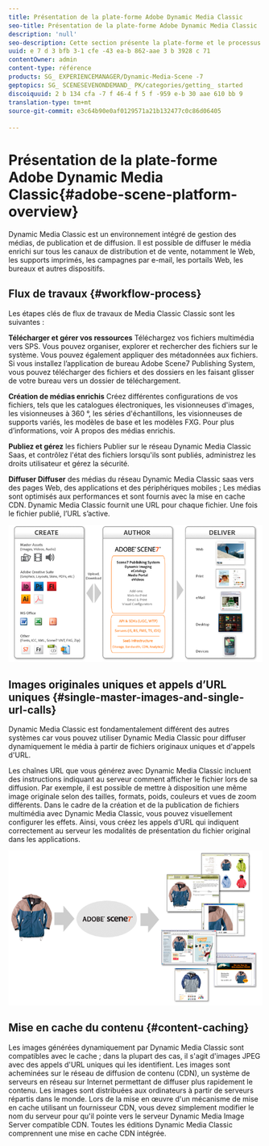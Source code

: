```yaml
---
title: Présentation de la plate-forme Adobe Dynamic Media Classic
seo-title: Présentation de la plate-forme Adobe Dynamic Media Classic
description: 'null'
seo-description: Cette section présente la plate-forme et le processus de flux de travaux Dynamic Media Classic.
uuid: e 7 d 3 bfb 3-1 cfe -43 ea-b 862-aae 3 b 3928 c 71
contentOwner: admin
content-type: référence
products: SG_ EXPERIENCEMANAGER/Dynamic-Media-Scene -7
geptopics: SG_ SCENESEVENONDEMAND_ PK/categories/getting_ started
discoiquuid: 2 b 134 cfa -7 f 46-4 f 5 f -959 e-b 30 aae 610 bb 9
translation-type: tm+mt
source-git-commit: e3c64b90e0af0129571a21b132477c0c86d06405

---
```



# Présentation de la plate-forme Adobe Dynamic Media Classic{#adobe-scene-platform-overview}

Dynamic Media Classic est un environnement intégré de gestion des médias, de publication et de diffusion. Il est possible de diffuser le média enrichi sur tous les canaux de distribution et de vente, notamment le Web, les supports imprimés, les campagnes par e-mail, les portails Web, les bureaux et autres dispositifs.

## Flux de travaux {#workflow-process}

Les étapes clés de flux de travaux de Media Classic Classic sont les suivantes :

**Télécharger et gérer vos ressources** Téléchargez vos fichiers multimédia vers SPS. Vous pouvez organiser, explorer et rechercher des fichiers sur le système. Vous pouvez également appliquer des métadonnées aux fichiers. Si vous installez l’application de bureau Adobe Scene7 Publishing System, vous pouvez télécharger des fichiers et des dossiers en les faisant glisser de votre bureau vers un dossier de téléchargement.

**Création de médias enrichis** Créez différentes configurations de vos fichiers, tels que les catalogues électroniques, les visionneuses d'images, les visionneuses à 360 °, les séries d'échantillons, les visionneuses de supports variés, les modèles de base et les modèles FXG. Pour plus d’informations, voir A propos des médias enrichis.

**Publiez et gérez** les fichiers Publier sur le réseau Dynamic Media Classic Saas, et contrôlez l'état des fichiers lorsqu'ils sont publiés, administrez les droits utilisateur et gérez la sécurité.

**Diffuser Diffuser** des médias du réseau Dynamic Media Classic saas vers des pages Web, des applications et des périphériques mobiles ; Les médias sont optimisés aux performances et sont fournis avec la mise en cache CDN. Dynamic Media Classic fournit une URL pour chaque fichier. Une fois le fichier publié, l’URL s’active.

![Processus de flux de travaux Dynamic Media Classic](/help/assets/gs_workflow.png)

## Images originales uniques et appels d’URL uniques {#single-master-images-and-single-url-calls}

Dynamic Media Classic est fondamentalement différent des autres systèmes car vous pouvez utiliser Dynamic Media Classic pour diffuser dynamiquement le média à partir de fichiers originaux uniques et d'appels d'URL.

Les chaînes URL que vous générez avec Dynamic Media Classic incluent des instructions indiquant au serveur comment afficher le fichier lors de sa diffusion. Par exemple, il est possible de mettre à disposition une même image originale selon des tailles, formats, poids, couleurs et vues de zoom différents. Dans le cadre de la création et de la publication de fichiers multimédia avec Dynamic Media Classic, vous pouvez visuellement configurer les effets. Ainsi, vous créez les appels d’URL qui indiquent correctement au serveur les modalités de présentation du fichier original dans les applications.

![Dynamic Media Classic peut diffuser la même image originale à différents supports selon différents formats et tailles.](/help/assets/gs_dynamic_publishing.png)

## Mise en cache du contenu {#content-caching}

Les images générées dynamiquement par Dynamic Media Classic sont compatibles avec le cache ; dans la plupart des cas, il s'agit d'images JPEG avec des appels d'URL uniques qui les identifient. Les images sont acheminées sur le réseau de diffusion de contenu (CDN), un système de serveurs en réseau sur Internet permettant de diffuser plus rapidement le contenu. Les images sont distribuées aux ordinateurs à partir de serveurs répartis dans le monde. Lors de la mise en œuvre d'un mécanisme de mise en cache utilisant un fournisseur CDN, vous devez simplement modifier le nom du serveur pour qu'il pointe vers le serveur Dynamic Media Image Server compatible CDN. Toutes les éditions Dynamic Media Classic comprennent une mise en cache CDN intégrée.
